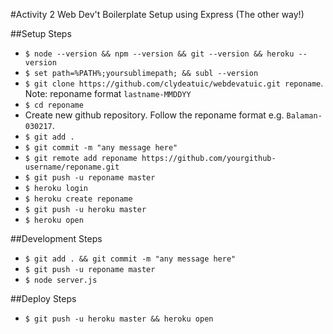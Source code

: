 #Activity 2
Web Dev't Boilerplate Setup using Express (The other way!)

##Setup Steps
* ```$ node --version && npm --version && git --version && heroku --version```
* ```$ set path=%PATH%;yoursublimepath; && subl --version```
* ```$ git clone https://github.com/clydeatuic/webdevatuic.git reponame```. Note: reponame format ```lastname-MMDDYY```
* ```$ cd reponame```
* Create new github repository. Follow the reponame format e.g. ```Balaman-030217```.
* ```$ git add .```
* ```$ git commit -m "any message here"```
* ```$ git remote add reponame https://github.com/yourgithub-username/reponame.git```
* ```$ git push -u reponame master```
* ```$ heroku login```
* ```$ heroku create reponame```
* ```$ git push -u heroku master```
* ```$ heroku open```

##Development Steps
* ```$ git add . && git commit -m "any message here"```
* ```$ git push -u reponame master```
* ```$ node server.js```

##Deploy Steps
* ```$ git push -u heroku master && heroku open```
